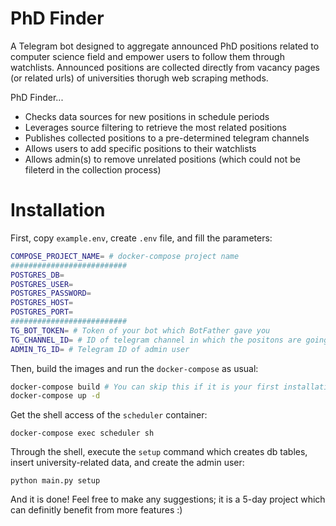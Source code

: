 # PhD Finder

A Telegram bot designed to aggregate announced PhD positions related to computer science field and empower users to follow them through watchlists. Announced positions are collected directly from vacancy pages (or related urls) of universities thorugh web scraping methods.

PhD Finder...

* Checks data sources for new positions in schedule periods
* Leverages source filtering to retrieve the most related positions
* Publishes collected positions to a pre-determined telegram channels
* Allows users to add specific positions to their watchlists
* Allows admin(s) to remove unrelated positions (which could not be fileterd in the collection process)

# Installation
First, copy `example.env`, create `.env` file, and fill the parameters:
```sh
COMPOSE_PROJECT_NAME= # docker-compose project name
##########################
POSTGRES_DB=
POSTGRES_USER=
POSTGRES_PASSWORD=
POSTGRES_HOST=
POSTGRES_PORT=
##########################
TG_BOT_TOKEN= # Token of your bot which BotFather gave you
TG_CHANNEL_ID= # ID of telegram channel in which the positons are going to publish
ADMIN_TG_ID= # Telegram ID of admin user
```

Then, build the images and run the `docker-compose` as usual:
```sh
docker-compose build # You can skip this if it is your first installation
docker-compose up -d
```
Get the shell access of the `scheduler` container:
```
docker-compose exec scheduler sh
```
Through the shell, execute the `setup` command which creates db tables, insert university-related data, and create the admin user:
```
python main.py setup
```
And it is done! Feel free to make any suggestions; it is a 5-day project which can definitly benefit from more features :)
